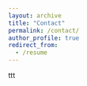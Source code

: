 ```yaml
---
layout: archive
title: "Contact"
permalink: /contact/
author_profile: true
redirect_from:
  - /resume
---
```


ttt
